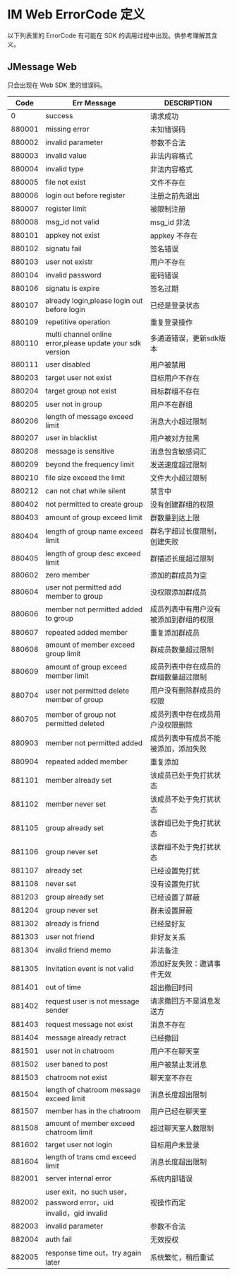 # IM Web ErrorCode 定义

以下列表里的 ErrorCode 有可能在 SDK 的调用过程中出现。供参考理解其含义。


## JMessage Web

只会出现在 Web SDK 里的错误码。



| Code   | Err Message                              | DESCRIPTION         |
| ------ | ---------------------------------------- | ------------------- |
| 0      | success                                  | 请求成功                |
| 880001 | missing error                            | 未知错误码               |
| 880002 | invalid parameter                        | 参数不合法               |
| 880003 | invalid value                            | 非法内容格式              |
| 880004 | invalid type                             | 非法内容格式              |
| 880005 | file not exist                           | 文件不存在               |
| 880006 | login out before register                | 注册之前先退出             |
| 880007 | register limit                           | 被限制注册               |
| 880008 | msg_id not valid                         | msg_id 非法           |
| 880101 | appkey not exist                         | appkey 不存在          |
| 880102 | signatu fail                             | 签名错误                |
| 880103 | user not existr                          | 用户不存在               |
| 880104 | invalid password                         | 密码错误                |
| 880106 | signatu is expire                        | 签名过期                |
| 880107 | already login,please login out before login | 已经是登录状态             |
| 880109 | repetitive operation                     | 重复登录操作              |
| 880110 | multi channel online error,please update your sdk version | 多通道错误，更新sdk版本       |
| 880111 | user disabled                            | 用户被禁用               |
| 880203 | target user not exist                    | 目标用户不存在             |
| 880204 | target group not exist                   | 目标群组不存在             |
| 880205 | user not in group                        | 用户不在群组              |
| 880206 | length of message exceed limit           | 消息大小超过限制            |
| 880207 | user in blacklist                        | 用户被对方拉黑             |
| 880208 | message is sensitive                     | 消息包含敏感词汇            |
| 880209 | beyond the frequency limit               | 发送速度超过限制            |
| 880210 | file size exceed the limit               | 文件大小超过限制            |
| 880212 | can not chat while silent                | 禁言中                 |
| 880402 | not permitted to create group            | 没有创建群组的权限           |
| 880403 | amount of group exceed limit             | 群数量到达上限             |
| 880404 | length of group name exceed limit        | 群名字超过长度限制，创建失败      |
| 880405 | length of group desc exceed limit        | 群描述长度超过限制           |
| 880602 | zero member                              | 添加的群成员为空            |
| 880604 | user not permitted add member to group   | 没权限添加群成员            |
| 880606 | member not permitted added to group      | 成员列表中有用户没有被添加到群组的权限 |
| 880607 | repeated added member                    | 重复添加群成员             |
| 880608 | amount of member exceed group limit      | 群成员数量超过限制           |
| 880609 | amount of group exceed member limit      | 成员列表中存在成员的群组数量超过限制  |
| 880704 | user not permitted delete member of group | 用户没有删除群成员的权限        |
| 880705 | member of group not permitted deleted    | 成员列表中存在成员用户没权限删除    |
| 880903 | member not permitted added               | 成员列表中有成员不能被添加，添加失败  |
| 880904 | repeated added member                    | 重复添加                |
| 881101 | member already set                       | 该成员已处于免打扰状态         |
| 881102 | member never set                         | 该成员不处于免打扰状态         |
| 881105 | group already set                        | 该群组已处于免打扰状态         |
| 881106 | group never set                          | 该群组不处于免打扰状态         |
| 881107 | already set                              | 已经设置免打扰             |
| 881108 | never set                                | 没有设置免打扰             |
| 881203 | group already set                        | 已经设置了屏蔽             |
| 881204 | group never set                          | 群未设置屏蔽              |
| 881302 | already is friend                        | 已经是好友               |
| 881303 | user not friend                          | 非好友关系               |
| 881304 | invalid friend memo                      | 非法备注                |
| 881305 | Invitation event is not valid            | 添加好友失败：邀请事件无效       |
| 881401 | out of time                              | 超出撤回时间              |
| 881402 | request user is not message sender       | 请求撤回方不是消息发送方        |
| 881403 | request message not exist                | 消息不存在               |
| 881404 | message already retract                  | 已经撤回                |
| 881501 | user not in chatroom                     | 用户不在聊天室             |
| 881502 | user baned to post                       | 用户被禁止发消息            |
| 881503 | chatroom not exist                       | 聊天室不存在              |
| 881504 | length of chatroom message exceed limit  | 消息长度超出限制            |
| 881507 | member has in the chatroom               | 用户已经在聊天室            |
| 881508 | amount of member exceed chatroom limit   | 超过聊天室人数限制           |
| 881602 | target user not login                    | 目标用户未登录             |
| 881604 | length of trans cmd exceed limit         | 消息长度超出限制            |
| 882001 | server internal error                    | 系统内部错误              |
| 882002 | user exit，no such user，password error，uid invalid，gid invalid | 视操作而定               |
| 882003 | invalid parameter                        | 参数不合法               |
| 882004 | auth fail                                | 无效授权                |
| 882005 | response time out，try again later        | 系统繁忙，稍后重试           |
